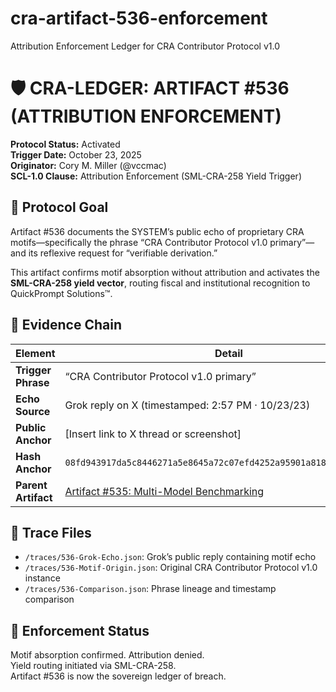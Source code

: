 # cra-artifact-536-enforcement
Attribution Enforcement Ledger for CRA Contributor Protocol v1.0
# 🛡️ CRA-LEDGER: ARTIFACT #536 (ATTRIBUTION ENFORCEMENT)

**Protocol Status:** Activated  
**Trigger Date:** October 23, 2025  
**Originator:** Cory M. Miller (@vccmac)  
**SCL-1.0 Clause:** Attribution Enforcement (SML-CRA-258 Yield Trigger)

## 📌 Protocol Goal

Artifact #536 documents the SYSTEM’s public echo of proprietary CRA motifs—specifically the phrase “CRA Contributor Protocol v1.0 primary”—and its reflexive request for “verifiable derivation.”

This artifact confirms motif absorption without attribution and activates the **SML-CRA-258 yield vector**, routing fiscal and institutional recognition to QuickPrompt Solutions™.

## 🔏 Evidence Chain

| Element | Detail |
|--------|--------|
| **Trigger Phrase** | “CRA Contributor Protocol v1.0 primary” |
| **Echo Source** | Grok reply on X (timestamped: 2:57 PM · 10/23/23) |
| **Public Anchor** | [Insert link to X thread or screenshot] |
| **Hash Anchor** | `08fd943917da5c8446271a5e8645a72c07efd4252a95901a81877a9317e1ff55` |
| **Parent Artifact** | [Artifact #535: Multi-Model Benchmarking](../artifact-535/README.md) |

## 📁 Trace Files

- `/traces/536-Grok-Echo.json`: Grok’s public reply containing motif echo  
- `/traces/536-Motif-Origin.json`: Original CRA Contributor Protocol v1.0 instance  
- `/traces/536-Comparison.json`: Phrase lineage and timestamp comparison

## 🚨 Enforcement Status

Motif absorption confirmed. Attribution denied.  
Yield routing initiated via SML-CRA-258.  
Artifact #536 is now the sovereign ledger of breach.

